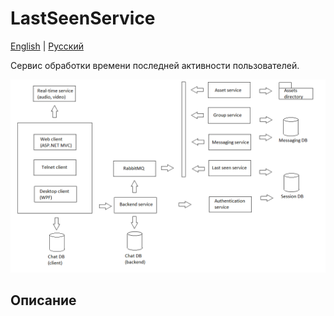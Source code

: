 # LastSeenService

[English](LastSeenService.md) | [Русский](LastSeenService.ru.md)

Сервис обработки времени последней активности пользователей.

![SystemOverview](../../img/Convo/SystemOverview.png)

## Описание 
